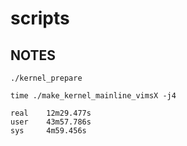 # scripts


## NOTES

    ./kernel_prepare

    time ./make_kernel_mainline_vimsX -j4

    real	12m29.477s
    user	43m57.786s
    sys		4m59.456s
